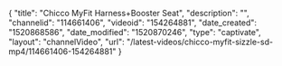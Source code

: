 {
    "title": "Chicco MyFit Harness+Booster Seat",
    "description": "",
    "channelid": "114661406",
    "videoid": "154264881",
    "date_created": "1520868586",
    "date_modified": "1520870246",
    "type": "captivate",
    "layout": "channelVideo",
    "url": "\/latest-videos\/chicco-myfit-sizzle-sd-mp4\/114661406-154264881"
}